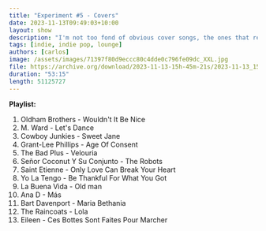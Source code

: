 ```yaml
---
title: "Experiment #5 - Covers"
date: 2023-11-13T09:49:03+10:00
layout: show
description: "I'm not too fond of obvious cover songs, the ones that remain too close to the original. It's like the artist is not even trying, they are just playing somebody else's work! For this month's show, I tried to put together a playlist of covers that are the opposite: a transformation of the original art into something new and exciting. I hope you like them. Playing tracks by Oldham Brothers, M. Ward, Cowboy Junkies, Grant-Lee Phillips, The Bad Plus and more."
tags: [indie, indie pop, lounge]
authors: [carlos]
image: /assets/images/71397f80d9eccc80c4dde0c796fe09dc_XXL.jpg
file: https://archive.org/download/2023-11-13-15h-45m-21s/2023-11-13_15h45m21s.mp3
duration: "53:15"
length: 51125727
---
```


**Playlist:**

1.	Oldham Brothers - Wouldn't It Be Nice
2.	M. Ward - Let's Dance
3.	Cowboy Junkies - Sweet Jane
4.	Grant-Lee Phillips - Age Of Consent
5.	The Bad Plus - Velouria
6.	Señor Coconut Y Su Conjunto - The Robots
7.	Saint Etienne - Only Love Can Break Your Heart
8.	Yo La Tengo - Be Thankful For What You Got
9.	La Buena Vida - Old man
10.	Ana D - Más
11.	Bart Davenport - Maria Bethania
12.	The Raincoats - Lola
13.	Eileen - Ces Bottes Sont Faites Pour Marcher